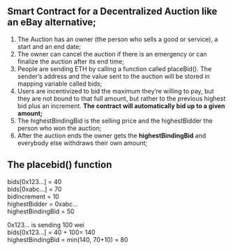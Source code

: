 ## Smart Contract for a Decentralized Auction like an eBay alternative;

1. The Auction has an owner (the person who sells a good or service), a start and an end
date;
2. The owner can cancel the auction if there is an emergency or can finalize the auction
after its end time;
3. People are sending ETH by calling a function called placeBid(). The sender’s address
and the value sent to the auction will be stored in mapping variable called bids;
4. Users are incentivized to bid the maximum they’re willing to pay, but they are not bound
to that full amount, but rather to the previous highest bid plus an increment. <b>The
contract will automatically bid up to a given amount;</b>
5. The highestBindingBid is the selling price and the highestBidder the person who won
the auction;
6. After the auction ends the owner gets the <b>highestBindingBid</b> and everybody else
withdraws their own amount;

## The placebid() function

bids[0x123…] = 40 <br>
bids[0xabc…] = 70 <br>
bidIncrement = 10 <br>
highestBidder = 0xabc… <br>
highestBindingBid = 50 <br>

0x123... is sending 100 wei <br>
bids[0x123…] = 40 + 100= 140 <br>
highestBindingBid = min(140, 70+10) = 80
